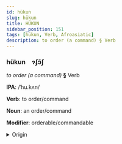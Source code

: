 ```yaml
---
id: hükun
slug: hükun
title: HÜKUN
sidebar_position: 151
tags: [hükun, Verb, Afroasiatic]
description: to order (a command) § Verb
---
```


### hükun&emsp;<span kind="abugida">ɂʄɔ̃ʃ</span>

*to order (a command)* **§** Verb

**IPA**: /ˈhu.kʌn/

**Verb**: to order/command

**Noun**: an order/command

**Modifier**: orderable/commandable

<details>
    <summary>Origin</summary>
    Arabic حُكْم ḥukm /ħukm/<br/>
    <em>Afroasiatic Language Family</em>
</details>